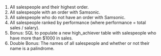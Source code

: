 1. All salespeople and their highest order.
2. All salespeople with an order with Samsonic.
3. All salespeople who do not have an order with Samsonic.
4. All salespeople ranked by performance (where performance = total sales / salary).
5. Bonus: SQL to populate a new high_achiever table with salespeople who have more than $1000 in sales.
6. Double Bonus: The names of all salespeople and whether or not their name is a palindrome.
